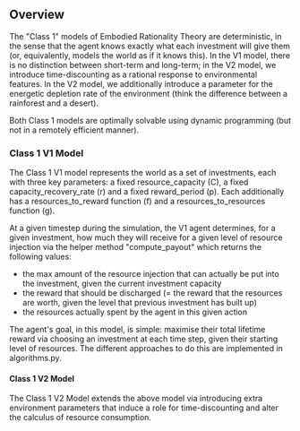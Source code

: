 ## Overview
The "Class 1" models of Embodied Rationality Theory are deterministic, in the sense that the agent knows exactly what each investment will give them (or, equivalently, models the world as if it knows this). In the V1 model, there is no distinction between short-term and long-term; in the V2 model, we introduce time-discounting as a rational response to environmental features. In the V2 model, we additionally introduce a parameter for the energetic depletion rate of the environment (think the difference between a rainforest and a desert).

Both Class 1 models are optimally solvable using dynamic programming (but not in a remotely efficient manner).

### Class 1 V1 Model
The Class 1 V1 model represents the world as a set of investments, each with three key parameters: a fixed resource_capacity (C), a fixed capacity_recovery_rate (r) and a fixed reward_period (p). Each additionally has a resources_to_reward function (f) and a resources_to_resources function (g).

At a given timestep during the simulation, the V1 agent determines, for a given investment, how much they will receive for a given level of resource injection via the helper method "compute_payout" which returns the following values:
- the max amount of the resource injection that can actually be put into the investment, given the current investment capacity
- the reward that should be discharged (= the reward that the resources are worth, given the level that previous investment has built up)
- the resources actually spent by the agent in this given action

The agent's goal, in this model, is simple: maximise their total lifetime reward via choosing an investment at each time step, given their starting level of resources. The different approaches to do this are implemented in algorithms.py.

#### Class 1 V2 Model
The Class 1 V2 Model extends the above model via introducing extra environment parameters that induce a role for time-discounting and alter the calculus of resource consumption.
